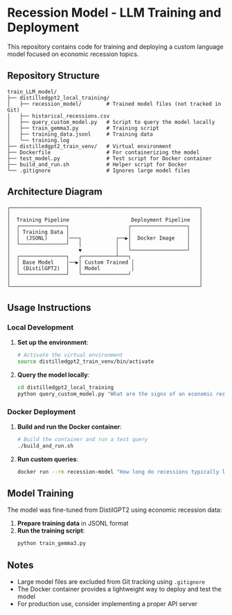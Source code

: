 # Recession Model - LLM Training and Deployment

This repository contains code for training and deploying a custom language model focused on economic recession topics.

## Repository Structure

```
train_LLM_model/
├── distilledgpt2_local_training/
│   ├── recession_model/        # Trained model files (not tracked in Git)
│   ├── historical_recessions.csv
│   ├── query_custom_model.py   # Script to query the model locally
│   ├── train_gemma3.py         # Training script
│   ├── training_data.jsonl     # Training data
│   └── training.log
├── distilledgpt2_train_venv/   # Virtual environment
├── Dockerfile                  # For containerizing the model
├── test_model.py               # Test script for Docker container
├── build_and_run.sh            # Helper script for Docker
└── .gitignore                  # Ignores large model files
```

## Architecture Diagram

```
┌─────────────────────────────────────────────────────────────┐
│                                                             │
│  Training Pipeline                    Deployment Pipeline   │
│  ┌───────────────┐                   ┌──────────────────┐   │
│  │ Training Data │                   │                  │   │
│  │  (JSONL)      │───┐           ┌──▶│  Docker Image    │   │
│  └───────────────┘   │           │   │                  │   │
│                      ▼           │   └──────────────────┘   │
│  ┌───────────────┐   ┌───────────┴───┐                      │
│  │ Base Model    │──▶│ Custom Trained │                     │
│  │ (DistilGPT2)  │   │ Model          │                     │
│  └───────────────┘   └───────────────┘                      │
│                                                             │
└─────────────────────────────────────────────────────────────┘
```

## Usage Instructions

### Local Development

1. **Set up the environment**:
   ```bash
   # Activate the virtual environment
   source distilledgpt2_train_venv/bin/activate
   ```

2. **Query the model locally**:
   ```bash
   cd distilledgpt2_local_training
   python query_custom_model.py "What are the signs of an economic recession?"
   ```

### Docker Deployment

1. **Build and run the Docker container**:
   ```bash
   # Build the container and run a test query
   ./build_and_run.sh
   ```

2. **Run custom queries**:
   ```bash
   docker run --rm recession-model "How long do recessions typically last?"
   ```

## Model Training

The model was fine-tuned from DistilGPT2 using economic recession data:

1. **Prepare training data** in JSONL format
2. **Run the training script**:
   ```bash
   python train_gemma3.py
   ```

## Notes

- Large model files are excluded from Git tracking using `.gitignore`
- The Docker container provides a lightweight way to deploy and test the model
- For production use, consider implementing a proper API server